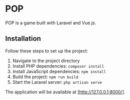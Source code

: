 # POP

POP is a game built with Laravel and Vue.js.

## Installation

Follow these steps to set up the project:

1. Navigate to the project directory
2. Install PHP dependencies:
   `composer install`
3. Install JavaScript dependencies:
   `npm install`
4. Build the project:
   `npm run build`
5. Start the Laravel server:
   `php artisan serve`

The application will be available at [http://127.0.0.1:8000/].
